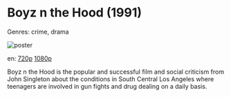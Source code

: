 # Boyz n the Hood (1991)

Genres: crime, drama

![poster](http://image.tmdb.org/t/p/w500/9qQdpidN33pTEaxAP5gaTmCPGFq.jpg)

en:
  [720p](magnet:?xt=urn:btih:CE3EB253040698ABD0B3677DF8F911A12B40B14B&tr=udp://glotorrents.pw:6969/announce&tr=udp://tracker.opentrackr.org:1337/announce&tr=udp://torrent.gresille.org:80/announce&tr=udp://tracker.openbittorrent.com:80&tr=udp://tracker.coppersurfer.tk:6969&tr=udp://tracker.leechers-paradise.org:6969&tr=udp://p4p.arenabg.ch:1337&tr=udp://tracker.internetwarriors.net:1337)
  [1080p](magnet:?xt=urn:btih:F43567E528EA10AF57E5462672CF7B63F7D41594&tr=udp://glotorrents.pw:6969/announce&tr=udp://tracker.opentrackr.org:1337/announce&tr=udp://torrent.gresille.org:80/announce&tr=udp://tracker.openbittorrent.com:80&tr=udp://tracker.coppersurfer.tk:6969&tr=udp://tracker.leechers-paradise.org:6969&tr=udp://p4p.arenabg.ch:1337&tr=udp://tracker.internetwarriors.net:1337)
  


Boyz n the Hood is the popular and successful film and social criticism from John Singleton about the conditions in South Central Los Angeles where teenagers are involved in gun fights and drug dealing on a daily basis.